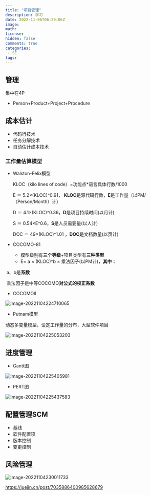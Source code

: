 ```yaml
---
title: "项目管理"
description: 学习 
date: 2022-11-06T06:29:06Z
image: 
math: 
license: 
hidden: false
comments: true
categories:
 - SE
tags:
---
```

## 管理

集中在4P

- Person+Product+Project+Procedure

## 成本估计

- 代码行技术 
- 任务分解技术 
- 自动估计成本技术

### 工作量估算模型

- Walston-Felix模型

  KLOC（kilo lines of code）=功能点*语言具体行数/1000

  E ＝ 5.2×(KLOC)^0.91， **KLOC**是源代码行数，**E**是工作量（以PM/（Person/Month）计）

  D ＝ 4.1×(KLOC)^0.36，**D**是项目持续时间(以月计)

  S ＝ 0.54×E^0.6，**S**是人员需要量(以人计)

  DOC ＝ 49×(KLOC)^1.01 ，**DOC**是文档数量(以页计)

- COCOMO-81

  - 模型级别有**三个等级**+项目类型有**三种类型**
  - E= a × (KLOC)^b × 乘法因子(以PM计)，**其中：**

​				a、b是**系数**	

​				乘法因子是中等COCOMO**对公式的校正系数**

- COCOMOll

![image-20221104224710065](/images/image-20221104224710065.png)

- Putnam模型

动态多变量模型，设定工作量的分布，大型软件项目

![image-20221104225053203](/images/image-20221104225053203.png)



## 进度管理

- Gantt图

![image-20221104225405981](/images/image-20221104225405981.png)

- PERT图

![image-20221104225437583](/images/image-20221104225437583.png)

## 配置管理SCM

- 基线
- 软件配置项
- 版本控制
- 变更控制

## 风险管理

![image-20221104230011733](/images/image-20221104230011733.png)

https://juejin.cn/post/7035886400985628679